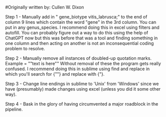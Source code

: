 #Originally written by: Cullen W. Dixon

Step 1 - 
Manually add in " gene_biotype vitis_labrusca;" to the end of column 9 lines which contain the word "gene" in the 3rd column.
You can put in any genus_species.
I recommend doing this in excel using filters and autofill.
You can probably figure out a way to do this using the help of ChatGPT now but this was before that was a tool and finding something in one column and then acting
on another is not an inconsequential coding problem to resolve.

Step 2 - 
Manually remove all instances of doubled-up quotation marks.
Example = ""text is here"" 
Without removal of these the program gets really confused.
I recommend doing this in sublime using find and replace in which you'll search for {""} and replace with {"}.

Step 3 - 
Change line endings in sublime to 'Unix' from 'Windows' since we have (presumably) made changes using excel (unless you did it some other way).

Step 4 -
Bask in the glory of having circumvented a major roadblock in the pipeline.
